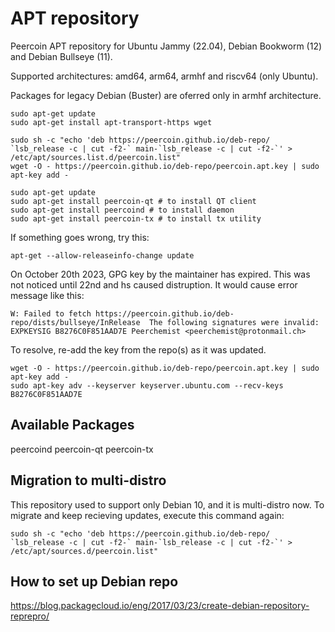 # APT repository

Peercoin APT repository for Ubuntu Jammy (22.04), Debian Bookworm (12) and Debian Bullseye (11).

Supported architectures: amd64, arm64, armhf and riscv64 (only Ubuntu).

Packages for legacy Debian (Buster) are oferred only in armhf architecture.

```
sudo apt-get update
sudo apt-get install apt-transport-https wget

sudo sh -c "echo 'deb https://peercoin.github.io/deb-repo/ `lsb_release -c | cut -f2-` main-`lsb_release -c | cut -f2-`' > /etc/apt/sources.list.d/peercoin.list"
wget -O - https://peercoin.github.io/deb-repo/peercoin.apt.key | sudo apt-key add -

sudo apt-get update
sudo apt-get install peercoin-qt # to install QT client
sudo apt-get install peercoind # to install daemon
sudo apt-get install peercoin-tx # to install tx utility
```

If something goes wrong, try this:

```
apt-get --allow-releaseinfo-change update
```

On October 20th 2023, GPG key by the maintainer has expired. This was not noticed until 22nd and hs caused distruption.
It would cause error message like this:

```
W: Failed to fetch https://peercoin.github.io/deb-repo/dists/bullseye/InRelease  The following signatures were invalid: EXPKEYSIG B8276C0F851AAD7E Peerchemist <peerchemist@protonmail.ch>
```

To resolve, re-add the key from the repo(s) as it was updated.

```
wget -O - https://peercoin.github.io/deb-repo/peercoin.apt.key | sudo apt-key add -
sudo apt-key adv --keyserver keyserver.ubuntu.com --recv-keys B8276C0F851AAD7E
```

## Available Packages

peercoind
peercoin-qt
peercoin-tx

## Migration to multi-distro

This repository used to support only Debian 10, and it is multi-distro now.
To migrate and keep recieving updates, execute this command again:

```
sudo sh -c "echo 'deb https://peercoin.github.io/deb-repo/ `lsb_release -c | cut -f2-` main-`lsb_release -c | cut -f2-`' > /etc/apt/sources.d/peercoin.list"
```

## How to set up Debian repo

https://blog.packagecloud.io/eng/2017/03/23/create-debian-repository-reprepro/

